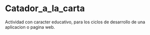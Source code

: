 # Catador_a_la_carta
Actividad con caracter educativo, para los ciclos de desarrollo de una aplicacion o pagina web.
